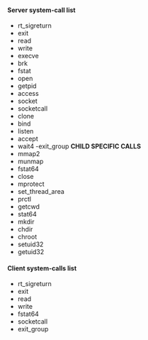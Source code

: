 #### Server system-call list
- rt_sigreturn
- exit
- read
- write
- execve
- brk
- fstat
- open
- getpid
- access
- socket
- socketcall
- clone
- bind
- listen
- accept
- wait4
-exit_group
**CHILD SPECIFIC CALLS**
- mmap2
- munmap
- fstat64
- close
- mprotect
- set_thread_area
- prctl
- getcwd
- stat64
- mkdir
- chdir
- chroot
- setuid32
- getuid32

#### Client system-calls list
- rt_sigreturn
- exit
- read
- write
- fstat64
- socketcall
- exit_group

